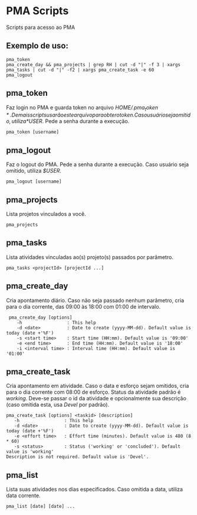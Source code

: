 PMA Scripts
===========

Scripts para acesso ao PMA

Exemplo de uso:
---------------

    pma_token
    pma_create_day && pma_projects | grep RH | cut -d "|" -f 3 | xargs pma_tasks | cut -d "|" -f2 | xargs pma_create_task -e 60
    pma_logout


pma_token
---------

Faz login no PMA e guarda token no arquivo *$HOME/.pma_token*. Demais scripts usarão este arquivo para obter o token.
Caso usuário seja omitido, utiliza *$USER*. Pede a senha durante a execução.

    pma_token [username]


pma_logout
---------

Faz o logout do PMA. Pede a senha durante a execução. Caso usuário seja omitido, utiliza *$USER*.

    pma_logout [username]

pma_projects
---------

Lista projetos vinculados a você.

    pma_projects

pma_tasks
---------

Lista atividades vinculadas ao(s) projeto(s) passados por parâmetro.

    pma_tasks <projectId> [projectId ...]

pma_create_day
--------------

Cria apontamento diário. Caso não seja passado nenhum parâmetro, cria para o dia corrente, das 09:00 às 18:00 com 01:00 de intervalo.

     pma_create_day [options]
        -h                 : This help
        -d <date>          : Date to create (yyyy-MM-dd). Default value is today (date +'%F')
        -s <start time>    : Start time (HH:mm). Default value is '09:00'
        -e <end time>      : End time (HH:mm). Default value is '18:00'
        -i <interval time> : Interval time (HH:mm). Default value is '01:00'

pma_create_task
---------------

Cria apontamento em atividade. Caso o data e esforço sejam omitidos, cria para o dia corrente com 08:00 de esforço. Status da atividade padrão é *working*.
Deve-se passar o id da atividade e opcionalmente sua descrição (caso omitida esta, usa *Devel* por padrão).

    pma_create_task [options] <taskid> [description]
       -h                 : This help
       -d <date>          : Date to create (yyyy-MM-dd). Default value is today (date +'%F')
       -e <effort time>   : Effort time (minutes). Default value is 480 (8 * 60)
       -s <status>        : Status ('working' or 'concluded'). Default value is 'working'
    Description is not required. Default value is 'Devel'.

pma_list
--------

Lista suas atividades nos dias especificados. Caso omitida a data, utiliza data corrente.

    pma_list [date] [date] ...

